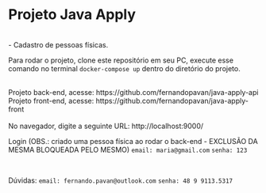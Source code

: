 # Projeto Java Apply

<br>
- Cadastro de pessoas físicas.
<br>

Para rodar o projeto, clone este repositório em seu PC, execute esse comando no terminal `docker-compose up` dentro do diretório do projeto.

<br>
Projeto back-end, acesse: <a>https://github.com/fernandopavan/java-apply-api</a> 
<br>
Projeto front-end, acesse: <a>https://github.com/fernandopavan/java-apply-front</a> 
<br>

<br>
No navegador, digite a seguinte URL: <a>http://localhost:9000/</a>
<br>

Login (OBS.: criado uma pessoa física ao rodar o back-end - EXCLUSÃO DA MESMA BLOQUEADA PELO MESMO)
`email: maria@gmail.com`
`senha: 123`

<br>

Dúvidas:
`email: fernando.pavan@outlook.com`
`senha: 48 9 9113.5317`